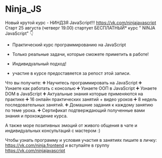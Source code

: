 # Ninja_JS

Новый крутой курс - НИНДЗЯ JavaScript!!!
https://vk.com/ninjajavascript
Старт 25 августа (четверг 19.00) стартует БЕСПЛАТНЫЙ* курс " NINJA JavaScript" 👇

- Практический курс программированию на JavaScript
- Только реальные задачи, которые сможете приметить в работе! 
- Индивидуальный подход! 

- участие в курсе предоставяется за репост этой записи. 

Что вы получите:
➕ Научитесь программировать на JavaScript
➕ Узнаете как работать с консолью 
➕ Узнаете ООП в JavaScript
➕ Узнаете DOM в JavaScript
➕ Актуальные знания которые применяются на практике 
➕ 16 онлайн практических занятий + видео уроков
➕ 8 недель последовательных занятий. 
➕ Домашние задания к каждому занятию по теме урока.
➕ Сертификат подтверждающий полученные вами знания и прохождение курса.

А также море позитивных эмоций от живого общения в чате и индивидуальных консультаций с мастером :)

Чтобы узнать программу и условия участия в занятиях пишите в личку: https://vk.com/ninja.frontend и вступайте в группу https://vk.com/ninjajavascript
